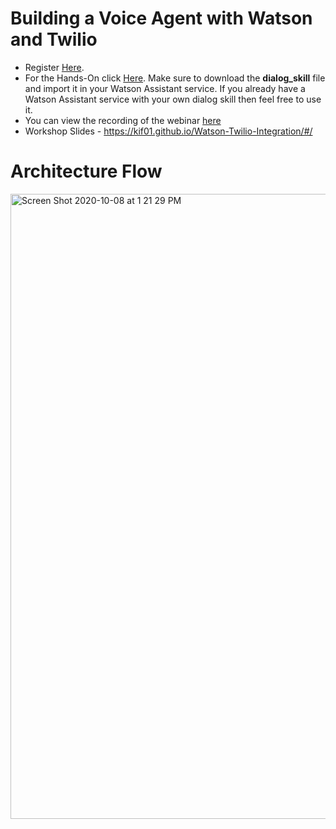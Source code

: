 # Building a Voice Agent with Watson and Twilio

- Register [Here](http://ibm.biz/TwilioWA).</br>
- For the Hands-On click [Here](https://www.ibm.com/cloud/garage/dte/tutorial/watson-assistant-features-lab-2-voice-integration/). Make sure to download the __dialog_skill__ file and import it in your Watson Assistant service. If you already have a Watson Assistant service with your own dialog skill then feel free to use it.</br>
- You can view the recording of the webinar [here](https://www.crowdcast.io/e/voice-agent-twilio)
- Workshop Slides - https://kif01.github.io/Watson-Twilio-Integration/#/ </br>
# Architecture Flow

<img width="1000" alt="Screen Shot 2020-10-08 at 1 21 29 PM" src="https://user-images.githubusercontent.com/15332386/95439851-3a581800-0969-11eb-888d-b181ca4104fb.png">
